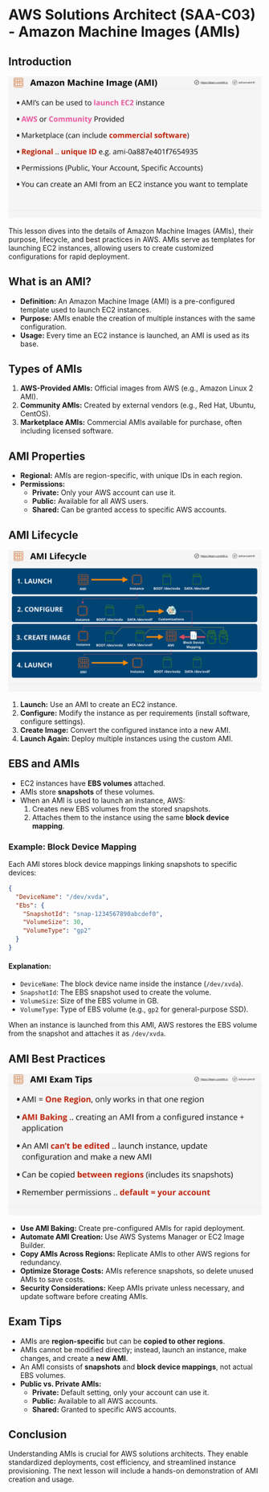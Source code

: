 # AWS Solutions Architect (SAA-C03) - Amazon Machine Images (AMIs)

## Introduction

![alt text](image-28.png)

This lesson dives into the details of Amazon Machine Images (AMIs), their purpose, lifecycle, and best practices in AWS. AMIs serve as templates for launching EC2 instances, allowing users to create customized configurations for rapid deployment.

## What is an AMI?

- **Definition:** An Amazon Machine Image (AMI) is a pre-configured template used to launch EC2 instances.
- **Purpose:** AMIs enable the creation of multiple instances with the same configuration.
- **Usage:** Every time an EC2 instance is launched, an AMI is used as its base.

## Types of AMIs

1. **AWS-Provided AMIs:** Official images from AWS (e.g., Amazon Linux 2 AMI).
2. **Community AMIs:** Created by external vendors (e.g., Red Hat, Ubuntu, CentOS).
3. **Marketplace AMIs:** Commercial AMIs available for purchase, often including licensed software.

## AMI Properties

- **Regional:** AMIs are region-specific, with unique IDs in each region.
- **Permissions:**
  - **Private:** Only your AWS account can use it.
  - **Public:** Available for all AWS users.
  - **Shared:** Can be granted access to specific AWS accounts.

## AMI Lifecycle

![alt text](image-29.png)

1. **Launch:** Use an AMI to create an EC2 instance.
2. **Configure:** Modify the instance as per requirements (install software, configure settings).
3. **Create Image:** Convert the configured instance into a new AMI.
4. **Launch Again:** Deploy multiple instances using the custom AMI.

## EBS and AMIs

- EC2 instances have **EBS volumes** attached.
- AMIs store **snapshots** of these volumes.
- When an AMI is used to launch an instance, AWS:
  1. Creates new EBS volumes from the stored snapshots.
  2. Attaches them to the instance using the same **block device mapping**.

### Example: Block Device Mapping

Each AMI stores block device mappings linking snapshots to specific devices:

```json
{
  "DeviceName": "/dev/xvda",
  "Ebs": {
    "SnapshotId": "snap-1234567890abcdef0",
    "VolumeSize": 30,
    "VolumeType": "gp2"
  }
}
```

#### Explanation:

- `DeviceName`: The block device name inside the instance (`/dev/xvda`).
- `SnapshotId`: The EBS snapshot used to create the volume.
- `VolumeSize`: Size of the EBS volume in GB.
- `VolumeType`: Type of EBS volume (e.g., `gp2` for general-purpose SSD).

When an instance is launched from this AMI, AWS restores the EBS volume from the snapshot and attaches it as `/dev/xvda`.

## AMI Best Practices

![alt text](image-30.png)

- **Use AMI Baking:** Create pre-configured AMIs for rapid deployment.
- **Automate AMI Creation:** Use AWS Systems Manager or EC2 Image Builder.
- **Copy AMIs Across Regions:** Replicate AMIs to other AWS regions for redundancy.
- **Optimize Storage Costs:** AMIs reference snapshots, so delete unused AMIs to save costs.
- **Security Considerations:** Keep AMIs private unless necessary, and update software before creating AMIs.

## Exam Tips

- AMIs are **region-specific** but can be **copied to other regions**.
- AMIs cannot be modified directly; instead, launch an instance, make changes, and create a **new AMI**.
- An AMI consists of **snapshots** and **block device mappings**, not actual EBS volumes.
- **Public vs. Private AMIs:**
  - **Private:** Default setting, only your account can use it.
  - **Public:** Available to all AWS accounts.
  - **Shared:** Granted to specific AWS accounts.

## Conclusion

Understanding AMIs is crucial for AWS solutions architects. They enable standardized deployments, cost efficiency, and streamlined instance provisioning. The next lesson will include a hands-on demonstration of AMI creation and usage.
